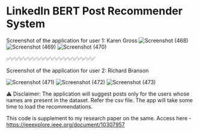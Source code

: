 # LinkedIn BERT Post Recommender System

Screenshot of the application for user 1: Karen Gross
![Screenshot (468)](https://github.com/prerna-rn/LinkedIn-BERT-Post-Recommender-System/assets/97434896/40657bbc-b28c-4d47-921e-81c0c1c60820)
![Screenshot (469)](https://github.com/prerna-rn/LinkedIn-BERT-Post-Recommender-System/assets/97434896/b6b0d98f-ab07-47ea-9fed-d2900078bf7d)
![Screenshot (470)](https://github.com/prerna-rn/LinkedIn-BERT-Post-Recommender-System/assets/97434896/e627a059-f178-4e18-97f6-5d0df787f4c4)

✅✅✅✅✅✅✅✅✅✅✅✅✅✅✅✅✅✅✅✅

Screenshot of the application for user 2: Richard Branson

![Screenshot (471)](https://github.com/prerna-rn/LinkedIn-BERT-Post-Recommender-System/assets/97434896/a6ba52ce-2e2f-47ef-9505-289d11ae4696)
![Screenshot (472)](https://github.com/prerna-rn/LinkedIn-BERT-Post-Recommender-System/assets/97434896/ff941382-7a20-445a-855e-b4bbaf00c31a)
![Screenshot (473)](https://github.com/prerna-rn/LinkedIn-BERT-Post-Recommender-System/assets/97434896/4f922ed4-cc3e-4527-b898-64e89174f6da)

⚠️ Disclaimer: The application will suggest posts only for the users whose names are present in the dataset. Refer the csv file. The app will take some time to load the recommendations.

This code is supplement to my research paper on the same. Access here -https://ieeexplore.ieee.org/document/10307957
